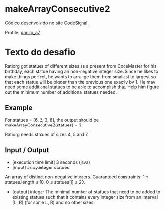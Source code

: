 # makeArrayConsecutive2

Códico desenvolvido no site [CodeSignal](https://codesignal.com).

Profile: [danilo_a7](https://app.codesignal.com/profile/danilo_a7/overview)

# Texto do desafio #

Ratiorg got statues of different sizes as a present from CodeMaster for his birthday, each statue having an non-negative integer size.
Since he likes to make things perfect, he wants to arrange them from smallest to largest so that each statue will be bigger 
than the previous one exactly by 1. He may need some additional statues to be able to accomplish that. 
Help him figure out the minimum number of additional statues needed.

## Example ##

For statues = [6, 2, 3, 8], the output should be
makeArrayConsecutive2(statues) = 3.

Ratiorg needs statues of sizes 4, 5 and 7.

## Input / Output ##

* [execution time limit] 3 seconds (java)
* [input] array.integer statues

An array of distinct non-negative integers.
Guaranteed constraints:
1 ≤ statues.length ≤ 10,
0 ≤ statues[i] ≤ 20.

* [output] integer
The minimal number of statues that need to 
be added to existing statues such that it 
contains every integer size from an interval 
[L, R] (for some L, R) and no other sizes.
